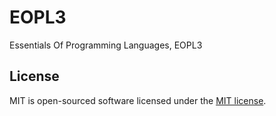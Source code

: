 EOPL3
=====

Essentials Of Programming Languages, EOPL3 

License
-------

MIT is open-sourced software licensed under the [MIT license](http://opensource.org/licenses/MIT).
